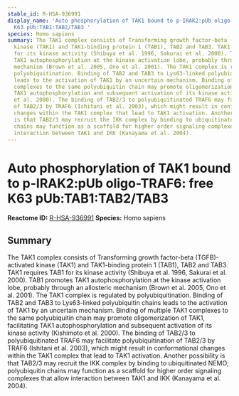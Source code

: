 ```yaml
---
stable_id: R-HSA-936991
display_name: 'Auto phosphorylation of TAK1 bound to p-IRAK2:pUb oligo-TRAF6: free
  K63 pUb:TAB1:TAB2/TAB3 '
species: Homo sapiens
summary: The TAK1 complex consists of Transforming growth factor-beta (TGFB)-activated
  kinase (TAK1) and TAK1-binding protein 1 (TAB1), TAB2 and TAB3. TAK1 requires TAB1
  for its kinase activity (Shibuya et al. 1996, Sakurai et al. 2000). TAB1 promotes
  TAK1 autophosphorylation at the kinase activation lobe, probably through an allosteric
  mechanism (Brown et al. 2005, Ono et al. 2001). The TAK1 complex is regulated by
  polyubiquitination. Binding of TAB2 and TAB3 to Lys63-linked polyubiquitin chains
  leads to the activation of TAK1 by an uncertain mechanism. Binding of multiple TAK1
  complexes to the same polyubiquitin chain may promote oligomerization of TAK1, facilitating
  TAK1 autophosphorylation and subsequent activation of its kinase activity (Kishimoto
  et al. 2000). The binding of TAB2/3 to polyubiquitinated TRAF6 may facilitate polyubiquitination
  of TAB2/3 by TRAF6 (Ishitani et al. 2003), which might result in conformational
  changes within the TAK1 complex that lead to TAK1 activation. Another possibility
  is that TAB2/3 may recruit the IKK complex by binding to ubiquitinated NEMO; polyubiquitin
  chains may function as a scaffold for higher order signaling complexes that allow
  interaction between TAK1 and IKK (Kanayama et al. 2004).
---
```


# Auto phosphorylation of TAK1 bound to p-IRAK2:pUb oligo-TRAF6: free K63 pUb:TAB1:TAB2/TAB3 
**Reactome ID:** [R-HSA-936991](https://reactome.org/content/detail/R-HSA-936991)
**Species:** Homo sapiens

## Summary

The TAK1 complex consists of Transforming growth factor-beta (TGFB)-activated kinase (TAK1) and TAK1-binding protein 1 (TAB1), TAB2 and TAB3. TAK1 requires TAB1 for its kinase activity (Shibuya et al. 1996, Sakurai et al. 2000). TAB1 promotes TAK1 autophosphorylation at the kinase activation lobe, probably through an allosteric mechanism (Brown et al. 2005, Ono et al. 2001). The TAK1 complex is regulated by polyubiquitination. Binding of TAB2 and TAB3 to Lys63-linked polyubiquitin chains leads to the activation of TAK1 by an uncertain mechanism. Binding of multiple TAK1 complexes to the same polyubiquitin chain may promote oligomerization of TAK1, facilitating TAK1 autophosphorylation and subsequent activation of its kinase activity (Kishimoto et al. 2000). The binding of TAB2/3 to polyubiquitinated TRAF6 may facilitate polyubiquitination of TAB2/3 by TRAF6 (Ishitani et al. 2003), which might result in conformational changes within the TAK1 complex that lead to TAK1 activation. Another possibility is that TAB2/3 may recruit the IKK complex by binding to ubiquitinated NEMO; polyubiquitin chains may function as a scaffold for higher order signaling complexes that allow interaction between TAK1 and IKK (Kanayama et al. 2004).
